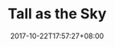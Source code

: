 ---
title: "Tall as the Sky"
date: 2017-10-22T17:57:27+08:00
thumbnail: "path/thumbnail.jpg"
static_page: false
draft: true
---